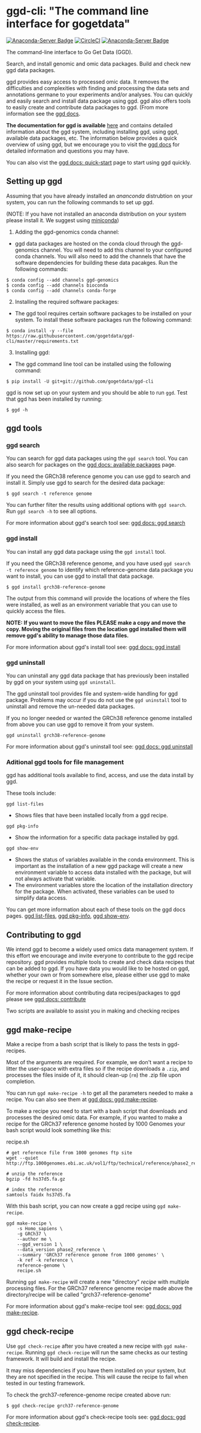 ggd-cli: "The command line interface for gogetdata"
===================================================

[![Anaconda-Server Badge](https://anaconda.org/bioconda/ggd/badges/installer/conda.svg)](https://anaconda.org/bioconda/ggd/)
[![CircleCI](https://circleci.com/gh/gogetdata/ggd-cli/tree/master.svg?style=shield)](https://circleci.com/gh/gogetdata/ggd-cli/tree/master)
[![Anaconda-Server Badge](https://anaconda.org/bioconda/ggd/badges/downloads.svg)](https://anaconda.org/bioconda/ggd)


The command-line interface to Go Get Data (GGD). 

Search, and install genomic and omic data packages. Build and check new ggd data packages. 

ggd provides easy access to processed omic data. It removes the difficulties and complexities with finding and processing the data sets and annotations germane to your experiments and/or analyses. You can quickly and easily search and install data package using ggd. ggd also offers tools to easily create and contribute data packages to ggd. (From more information see the [ggd docs](https://gogetdata.github.io/index.html#).

**The documentation for ggd is available** [here](https://gogetdata.github.io/index.html#) and contains detailed information about the ggd system, including installing ggd, using ggd, available data packages, etc. The information below provides a quick overview of using ggd, but we encourage you to visit the [ggd docs](https://gogetdata.github.io/index.html#) for detailed information and questions you may have.

You can also vist the [ggd docs: quick-start](https://gogetdata.github.io/quick-start.html) page to start using ggd quickly. 

## Setting up ggd

Assuming that you have already installed an *ananconda* distrubtion on your system, you can run the following commands to set up ggd. 

(NOTE: If you have not installed an anaconda distribution on your system please install it. We suggest using [miniconda](https://conda.io/en/latest/miniconda.html)) 

1) Adding the ggd-genomics conda channel:
- ggd data packages are hosted on the conda cloud through the ggd-genomics channel. You will need to add this channel to your configured conda channels. You will also need to add the channels that have the software dependencies for building these data pacakges. Run the following commands:

```
$ conda config --add channels ggd-genomics
$ conda config --add channels bioconda
$ conda config --add channels conda-forge
```

2) Installing the required software packages:
- The ggd tool requires certain software packages to be installed on your system. To install these software packages run the following command:

```
$ conda install -y --file https://raw.githubusercontent.com/gogetdata/ggd-cli/master/requirements.txt
```


3) Installing ggd:
- The ggd command line tool can be installed using the following command: 

```
$ pip install -U git+git://github.com/gogetdata/ggd-cli
```

ggd is now set up on your system and you should be able to run `ggd`. Test that ggd has been installed by running:

```
$ ggd -h
```


## ggd tools

### ggd search 

You can search for ggd data packages using the `ggd search` tool. You can also search for packages on the 
[ggd docs: available packages](https://gogetdata.github.io/recipes.html) page. 

If you need the GRCh38 reference genome you can use ggd to search and install it. Simply use ggd to search for 
the desired data package:

```
$ ggd search -t reference genome
```

You can further filter the results using additional options with `ggd search`. Run `ggd search -h` to see all options.

For more information about ggd's search tool see: [ggd docs: ggd search](https://gogetdata.github.io/ggd-search.html)


### ggd install

You can install any ggd data package using the `ggd install` tool. 

If you need the GRCh38 reference genome, and you have used `ggd search -t reference genome` to identify which reference-genome data package you want to install, you can use ggd to install that data package.

```
$ ggd install grch38-reference-genome
```

The output from this command will provide the locations of where the files were installed, as well as an environment variable that you can use to quickly access the files.

**NOTE: If you want to move the files PLEASE make a copy and move the copy. Moving the original files from the location ggd installed them will remove ggd's ability to manage those data files.**

For more information about ggd's install tool see: [ggd docs: ggd install](https://gogetdata.github.io/ggd-install.html)


### ggd uninstall

You can uninstall any ggd data package that has previously been installed by ggd on your system using `ggd uninstall`. 

The ggd uninstall tool provides file and system-wide handling for ggd package. Problems may occur if you do not use the `ggd uninstall` tool to uninstall and remove the un-needed data packages.

If you no longer needed or wanted the GRCh38 reference genome installed from above you can use ggd to remove it from your system. 

```
ggd uninstall grch38-reference-genome

```

For more information about ggd's uninstall tool see: [ggd docs: ggd uninstall](https://gogetdata.github.io/uninstall.html)


### Aditional ggd tools for file management 

ggd has additional tools available to find, access, and use the data install by ggd. 

These tools include:

`ggd list-files`
- Shows files that have been installed locally from a ggd recipe.

`ggd pkg-info`
- Show the information for a specific data package installed by ggd. 

`ggd show-env`
- Shows the status of variables available in the conda environment. This is important as the installation of a new ggd package will create a new environment variable to access data installed with the package, but will not always activate that variable.
- The environment variables store the location of the installation directory for the package. When activated, these variables can be used to simplify data access.

You can get more information about each of these tools on the ggd docs pages. 
[ggd list-files](https://gogetdata.github.io/list-file.html), [ggd pkg-info](https://gogetdata.github.io/pkg-info.html), 
[ggd show-env](https://gogetdata.github.io/show-env.html).


## Contributing to ggd 

We intend ggd to become a widely used omics data management system. If this effort we encourage and invite everyone to contribute to the ggd recipe repository. ggd provides multiple tools to create and check data recipes that can be added to ggd. If you have data you would like to be hosted on ggd, whether your own or from somewhere else, please either use ggd  to make the recipe or request it in the Issue section. 

For more information about contributing data recipes/packages to ggd please see [ggd docs: contribute](https://gogetdata.github.io/contribute.html)

Two scripts are available to assist you in making and checking recipes 

## ggd make-recipe

Make a recipe from a bash script that is likely to pass the tests in ggd-recipes.

Most of the arguments are required. For example, we don't want a recipe to litter
the user-space with extra files so if the recipe downloads a `.zip`, and processes
the files inside of it, it should clean-up (`rm`) the .zip file upon completion.


You can run `ggd make-recipe -h` to get all the parameters needed to make a recipe. You can also see them
at [ggd docs: ggd make-recipe](https://gogetdata.github.io/make-recipe.html).

To make a recipe you need to start with a bash script that downloads and processes the desired omic data. For example, if you wanted to make a recipe for the GRCh37 reference genome hosted by 1000 Genomes your bash script would look something like this:

recipe.sh
```
# get reference file from 1000 genomes ftp site
wget --quiet http://ftp.1000genomes.ebi.ac.uk/vol1/ftp/technical/reference/phase2_reference_assembly_sequence/hs37d5.fa.gz

# unzip the reference
bgzip -fd hs37d5.fa.gz 

# index the reference
samtools faidx hs37d5.fa
```

With this bash script, you can now create a ggd recipe using `ggd make-recipe`.

```
ggd make-recipe \
    -s Homo_sapiens \
    -g GRCh37 \
    --author me \
    --ggd_version 1 \
    --data_version phase2_reference \
    --summary 'GRCh37 reference genome from 1000 genomes' \
    -k ref -k reference \
    reference-genome \
    recipe.sh
```

Running `ggd make-recipe` will create a new "directory" *recipe* with multiple processing files. For the GRCh37 reference genome recipe made above the directory/recipe will be called "grch37-reference-genome"

For more information about ggd's make-recipe tool see: [ggd docs: ggd make-recipe](https://gogetdata.github.io/make-recipe.html).

## ggd check-recipe

Use `ggd check-recipe` after you have created a new recipe with `ggd make-recipe`. Running `ggd check-recipe` will run the same checks as our testing framework. It will build and install the recipe.

It may miss dependencies if you have them installed on your system, but they are not specified in
the recipe. This will cause the recipe to fail when tested in our testing framework.

To check the grch37-reference-genome recipe created above run:

```
$ ggd check-recipe grch37-reference-genome
```

For more information about ggd's check-recipe tools see: [ggd docs: ggd check-recipe](https://gogetdata.github.io/check-recipe.html).
